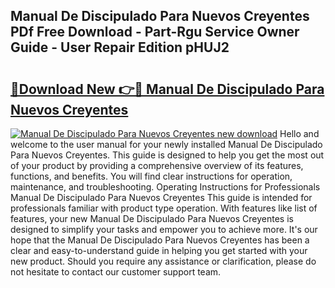 ## Manual De Discipulado Para Nuevos Creyentes PDf Free Download - Part-Rgu Service Owner Guide - User Repair Edition pHUJ2

# <h2><a href="http://bc25355.oget.top/?id=Manual+De+Discipulado+Para+Nuevos+Creyentes">🔗Download New 👉🔴 Manual De Discipulado Para Nuevos Creyentes</a></h2>

[![Manual De Discipulado Para Nuevos Creyentes new download](https://i.imgur.com/5g1atiW.png)](http://bc25355.oget.top/?id=Manual+De+Discipulado+Para+Nuevos+Creyentes)
Hello and welcome to the user manual for your newly installed Manual De Discipulado Para Nuevos Creyentes. This guide is designed to help you get the most out of your product by providing a comprehensive overview of its features, functions, and benefits. You will find clear instructions for operation, maintenance, and troubleshooting. Operating Instructions for Professionals Manual De Discipulado Para Nuevos Creyentes This guide is intended for professionals familiar with product type operation. With features like list of features, your new Manual De Discipulado Para Nuevos Creyentes is designed to simplify your tasks and empower you to achieve more. It's our hope that the Manual De Discipulado Para Nuevos Creyentes has been a clear and easy-to-understand guide in helping you get started with your new product. Should you require any assistance or clarification, please do not hesitate to contact our customer support team.
